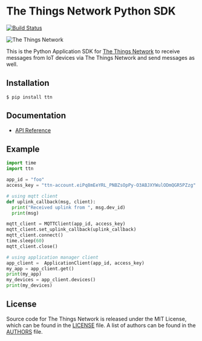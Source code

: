 # The Things Network Python SDK

[![Build Status](https://travis-ci.org/TheThingsNetwork/python-app-sdk.svg?branch=master)](https://travis-ci.org/TheThingsNetwork/python-app-sdk)

![The Things Network](https://thethings.blob.core.windows.net/ttn/logo.svg)

This is the Python Application SDK for [The Things Network](https://www.thethingsnetwork.org/) to receive messages from IoT devices via The Things Network and send messages as well.

## Installation
```
$ pip install ttn
```
## Documentation
* [API Reference](./DOCUMENTATION.md)

## Example
```python
import time
import ttn

app_id = "foo"
access_key = "ttn-account.eiPq8mEeYRL_PNBZsOpPy-O3ABJXYWulODmQGR5PZzg"

# using mqtt client
def uplink_callback(msg, client):
  print("Received uplink from ", msg.dev_id)
  print(msg)

mqtt_client = MQTTClient(app_id, access_key)
mqtt_client.set_uplink_callback(uplink_callback)
mqtt_client.connect()
time.sleep(60)
mqtt_client.close()

# using application manager client
app_client =  ApplicationClient(app_id, access_key)
my_app = app_client.get()
print(my_app)
my_devices = app_client.devices()
print(my_devices)
```

## License

Source code for The Things Network is released under the MIT License, which can be found in the [LICENSE](LICENSE) file. A list of authors can be found in the [AUTHORS](AUTHORS) file.
